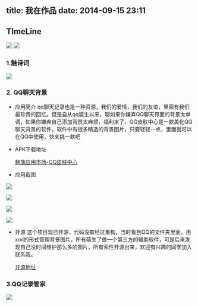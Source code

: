 title: 我在作品
date: 2014-09-15 23:11
---
## TImeLine

![](http://7o4zmy.com1.z0.glb.clouddn.com/产品_1.png)
![](http://7o4zmy.com1.z0.glb.clouddn.com/产品_2.png)
### 1.魅诗词
![](http://7o4zmy.com1.z0.glb.clouddn.com/产品_3.png)

### 2. QQ聊天背景
- 应用简介
	   qq聊天记录也是一种资源，我们的爱情，我们的友谊，里面有我们最珍贵的回忆。但是自从qq诞生以来，聊如果你嫌弃QQ聊天界面的背景太单调，如果你嫌弃自己添加背景太麻烦，福利来了，QQ皮肤中心是一款美化QQ聊天背景的软件，软件中有很多精选的背景图片，只要轻轻一点，里面就可以在QQ中使用，快来挑一款吧
- APK下载地址 

	[魅族应用市场-QQ皮肤中心](http://app.meizu.com/apps/public/detail?package_name=com.james.qqchatbg)      
- 应用截图

![](http://jamesxu.qiniudn.com/1.png)

![](http://jamesxu.qiniudn.com/2.png)

![](http://jamesxu.qiniudn.com/3.png)

![](http://jamesxu.qiniudn.com/4.png)

- 开源
   这个项目现已开源，代码没有经过重构，当时看到QQ的文件夹里面，用xml的形式管理背景图片，所有萌生了做一个第三方的辅助软件，可是后来发现自己没时间维护那么多的图片，所有索性开源出来，欢迎有兴趣的同学加入联系我。
   
   [开源地址](https://github.com/xujinyang/QQChatBg)
 
### 3.QQ记录管家
 
 ![](http://7o4zmy.com1.z0.glb.clouddn.com/产品_5.png)
 